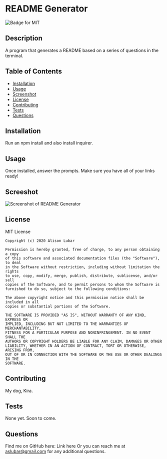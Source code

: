 # README Generator

  ![Badge for MIT](https://img.shields.io/badge/license-MIT-green)
  
  ## Description
  A program that generates a README based on a series of questions in the terminal.

  ## Table of Contents
  * [Installation](#installation)
  * [Usage](#usage)
  * [Screenshot](#screenshot)
  * [License](#license)
  * [Contributing](#contributing)
  * [Tests](#tests)
  * [Questions](#questions)
  
  ## Installation
  Run an npm install and also install inquirer.

  ## Usage
  Once installed, answer the prompts. Make sure you have all of your links ready!

  ## Screeshot
  ![Screenshot of README Generator](??)

  ## License
  MIT License

    Copyright (c) 2020 Alison Lubar
    
    Permission is hereby granted, free of charge, to any person obtaining a copy
    of this software and associated documentation files (the "Software"), to deal
    in the Software without restriction, including without limitation the rights
    to use, copy, modify, merge, publish, distribute, sublicense, and/or sell
    copies of the Software, and to permit persons to whom the Software is
    furnished to do so, subject to the following conditions:
    
    The above copyright notice and this permission notice shall be included in all
    copies or substantial portions of the Software.
    
    THE SOFTWARE IS PROVIDED "AS IS", WITHOUT WARRANTY OF ANY KIND, EXPRESS OR
    IMPLIED, INCLUDING BUT NOT LIMITED TO THE WARRANTIES OF MERCHANTABILITY,
    FITNESS FOR A PARTICULAR PURPOSE AND NONINFRINGEMENT. IN NO EVENT SHALL THE
    AUTHORS OR COPYRIGHT HOLDERS BE LIABLE FOR ANY CLAIM, DAMAGES OR OTHER
    LIABILITY, WHETHER IN AN ACTION OF CONTRACT, TORT OR OTHERWISE, ARISING FROM,
    OUT OF OR IN CONNECTION WITH THE SOFTWARE OR THE USE OR OTHER DEALINGS IN THE
    SOFTWARE.

  ## Contributing
  My dog, Kira.

  ## Tests
  None yet. Soon to come.

  ## Questions
  Find me on GitHub here: Link here
  Or you can reach me at aslubar@gmail.com for any additional questions.

